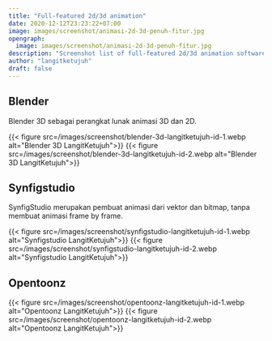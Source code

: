 ```yaml
---
title: "Full-featured 2d/3d animation"
date: 2020-12-12T23:23:22+07:00
image: images/screenshot/animasi-2d-3d-penuh-fitur.jpg
opengraph:
  image: images/screenshot/animasi-2d-3d-penuh-fitur.jpg
description: "Screenshot list of full-featured 2d/3d animation software"
author: "langitketujuh"
draft: false
---
```


## Blender

Blender 3D sebagai perangkat lunak animasi 3D dan 2D.

{{< figure src=/images/screenshot/blender-3d-langitketujuh-id-1.webp alt="Blender 3D LangitKetujuh">}}
{{< figure src=/images/screenshot/blender-3d-langitketujuh-id-2.webp alt="Blender 3D LangitKetujuh">}}

## Synfigstudio

SynfigStudio merupakan pembuat animasi dari vektor dan bitmap, tanpa membuat animasi frame by frame.

{{< figure src=/images/screenshot/synfigstudio-langitketujuh-id-1.webp alt="Synfigstudio LangitKetujuh">}}
{{< figure src=/images/screenshot/synfigstudio-langitketujuh-id-2.webp alt="Synfigstudio LangitKetujuh">}}

## Opentoonz

{{< figure src=/images/screenshot/opentoonz-langitketujuh-id-1.webp alt="Opentoonz LangitKetujuh">}}
{{< figure src=/images/screenshot/opentoonz-langitketujuh-id-2.webp alt="Opentoonz LangitKetujuh">}}
